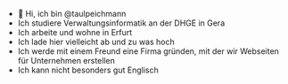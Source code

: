 - 👋 Hi, ich bin @taulpeichmann
- Ich studiere Verwaltungsinformatik an der DHGE in Gera
- Ich arbeite und wohne in Erfurt
- Ich lade hier vielleicht ab und zu was hoch
- Ich werde mit einem Freund eine Firma gründen, mit der wir Webseiten für Unternehmen erstellen
- Ich kann nicht besonders gut Englisch
